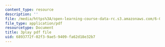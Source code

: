 ```yaml
---
content_type: resource
description: ''
file: /media/https%3A/open-learning-course-data-rc.s3.amazonaws.com/6-004-computation-structures-spring-2017/6893772f02f39ae59409fa62d18e32b7_LWE5p2sCI6o.pdf
file_type: application/pdf
resourcetype: Document
title: 3play pdf file
uid: 6893772f-02f3-9ae5-9409-fa62d18e32b7
---
```

